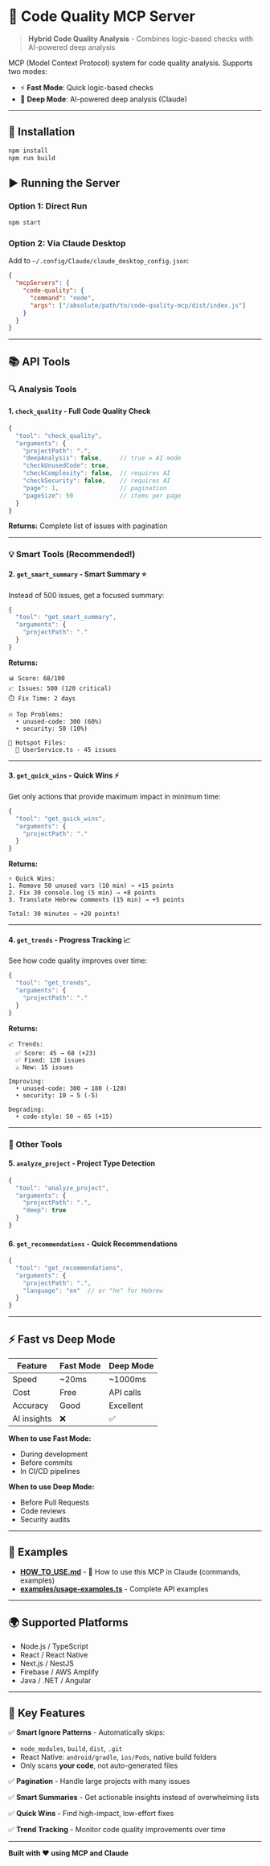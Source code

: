 # 🚀 Code Quality MCP Server

> **Hybrid Code Quality Analysis** - Combines logic-based checks with AI-powered deep analysis

MCP (Model Context Protocol) system for code quality analysis. Supports two modes:
- ⚡ **Fast Mode**: Quick logic-based checks
- 🤖 **Deep Mode**: AI-powered deep analysis (Claude)

---

## 🔧 Installation

```bash
npm install
npm run build
```

## ▶️ Running the Server

### Option 1: Direct Run
```bash
npm start
```

### Option 2: Via Claude Desktop

Add to `~/.config/Claude/claude_desktop_config.json`:

```json
{
  "mcpServers": {
    "code-quality": {
      "command": "node",
      "args": ["/absolute/path/to/code-quality-mcp/dist/index.js"]
    }
  }
}
```

---

## 📚 API Tools

### 🔍 Analysis Tools

#### 1. `check_quality` - Full Code Quality Check

```typescript
{
  "tool": "check_quality",
  "arguments": {
    "projectPath": ".",
    "deepAnalysis": false,     // true = AI mode
    "checkUnusedCode": true,
    "checkComplexity": false,  // requires AI
    "checkSecurity": false,    // requires AI
    "page": 1,                 // pagination
    "pageSize": 50             // items per page
  }
}
```

**Returns:** Complete list of issues with pagination

---

### 💡 Smart Tools (Recommended!)

#### 2. `get_smart_summary` - Smart Summary ⭐

Instead of 500 issues, get a focused summary:

```typescript
{
  "tool": "get_smart_summary",
  "arguments": {
    "projectPath": "."
  }
}
```

**Returns:**
```
📊 Score: 68/100
📈 Issues: 500 (120 critical)
⏱️ Fix Time: 2 days

🔥 Top Problems:
  • unused-code: 300 (60%)
  • security: 50 (10%)

📁 Hotspot Files:
  🔴 UserService.ts - 45 issues
```

---

#### 3. `get_quick_wins` - Quick Wins ⚡

Get only actions that provide maximum impact in minimum time:

```typescript
{
  "tool": "get_quick_wins",
  "arguments": {
    "projectPath": "."
  }
}
```

**Returns:**
```
⚡ Quick Wins:
1. Remove 50 unused vars (10 min) → +15 points
2. Fix 30 console.log (5 min) → +8 points
3. Translate Hebrew comments (15 min) → +5 points

Total: 30 minutes → +28 points!
```

---

#### 4. `get_trends` - Progress Tracking 📈

See how code quality improves over time:

```typescript
{
  "tool": "get_trends",
  "arguments": {
    "projectPath": "."
  }
}
```

**Returns:**
```
📈 Trends:
  ✅ Score: 45 → 68 (+23)
  ✅ Fixed: 120 issues
  ⚠️ New: 15 issues

Improving:
  • unused-code: 300 → 180 (-120)
  • security: 10 → 5 (-5)

Degrading:
  • code-style: 50 → 65 (+15)
```

---

### 🔧 Other Tools

#### 5. `analyze_project` - Project Type Detection

```typescript
{
  "tool": "analyze_project",
  "arguments": {
    "projectPath": ".",
    "deep": true
  }
}
```

#### 6. `get_recommendations` - Quick Recommendations

```typescript
{
  "tool": "get_recommendations",
  "arguments": {
    "projectPath": ".",
    "language": "en"  // or "he" for Hebrew
  }
}
```

---

## ⚡ Fast vs Deep Mode

| Feature | Fast Mode | Deep Mode |
|---------|-----------|-----------|
| Speed | ~20ms | ~1000ms |
| Cost | Free | API calls |
| Accuracy | Good | Excellent |
| AI insights | ❌ | ✅ |

**When to use Fast Mode:**
- During development
- Before commits
- In CI/CD pipelines

**When to use Deep Mode:**
- Before Pull Requests
- Code reviews
- Security audits

---

## 📖 Examples

- **[HOW_TO_USE.md](./HOW_TO_USE.md)** - 🎯 How to use this MCP in Claude (commands, examples)
- **[examples/usage-examples.ts](./examples/usage-examples.ts)** - Complete API examples

---

## 🌍 Supported Platforms

- Node.js / TypeScript
- React / React Native
- Next.js / NestJS
- Firebase / AWS Amplify
- Java / .NET / Angular

---

## 🚀 Key Features

✅ **Smart Ignore Patterns** - Automatically skips:
  - `node_modules`, `build`, `dist`, `.git`
  - React Native: `android/gradle`, `ios/Pods`, native build folders
  - Only scans **your code**, not auto-generated files

✅ **Pagination** - Handle large projects with many issues

✅ **Smart Summaries** - Get actionable insights instead of overwhelming lists

✅ **Quick Wins** - Find high-impact, low-effort fixes

✅ **Trend Tracking** - Monitor code quality improvements over time

---

**Built with ❤️ using MCP and Claude**

